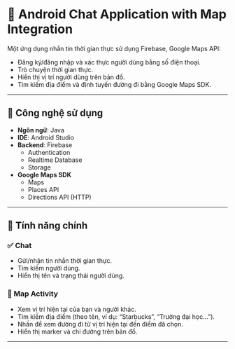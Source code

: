 # 📱 Android Chat Application with Map Integration

Một ứng dụng nhắn tin thời gian thực sử dụng Firebase, Google Maps API:

- Đăng ký/đăng nhập và xác thực người dùng bằng số điện thoại.
- Trò chuyện thời gian thực.
- Hiển thị vị trí người dùng trên bản đồ.
- Tìm kiếm địa điểm và định tuyến đường đi bằng Google Maps SDK.

---

## 🔧 Công nghệ sử dụng

- **Ngôn ngữ**: Java
- **IDE**: Android Studio
- **Backend**: Firebase
  - Authentication
  - Realtime Database
  - Storage
- **Google Maps SDK**
  - Maps
  - Places API
  - Directions API (HTTP)
---

## 🚀 Tính năng chính

### ✅ Chat
- Gửi/nhận tin nhắn thời gian thực.
- Tìm kiếm người dùng.
- Hiển thị tên và trạng thái người dùng.

### 📍 Map Activity
- Xem vị trí hiện tại của bạn và người khác.
- Tìm kiếm địa điểm (theo tên, ví dụ: “Starbucks”, “Trường đại học…”).
- Nhấn để xem đường đi từ vị trí hiện tại đến điểm đã chọn.
- Hiển thị marker và chỉ đường trên bản đồ.

---

